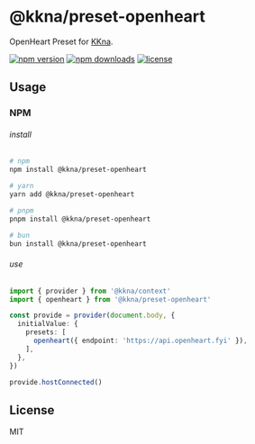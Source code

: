 # @kkna/preset-openheart

OpenHeart Preset for [KKna](https://github.com/importantimport/kkna).

<!-- automd:badges color="gray" license -->

[![npm version](https://img.shields.io/npm/v/@kkna/preset-openheart?color=gray)](https://npmjs.com/package/@kkna/preset-openheart)
[![npm downloads](https://img.shields.io/npm/dm/@kkna/preset-openheart?color=gray)](https://npmjs.com/package/@kkna/preset-openheart)
[![license](https://img.shields.io/github/license/importantimport/kkna?color=gray)](https://github.com/importantimport/kkna/blob/main/LICENSE)

<!-- /automd -->

## Usage

### NPM

###### install

<!-- automd:pm-install auto=false -->

```sh
# npm
npm install @kkna/preset-openheart

# yarn
yarn add @kkna/preset-openheart

# pnpm
pnpm install @kkna/preset-openheart

# bun
bun install @kkna/preset-openheart
```

<!-- /automd -->

###### use

<!-- automd:file src="test/fixture/provide.ts" code -->

```ts [provide.ts]
import { provider } from '@kkna/context'
import { openheart } from '@kkna/preset-openheart'

const provide = provider(document.body, {
  initialValue: {
    presets: [
      openheart({ endpoint: 'https://api.openheart.fyi' }),
    ],
  },
})

provide.hostConnected()
```

<!-- /automd -->

## License

MIT
